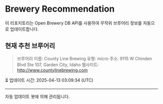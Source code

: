 # Brewery Recommendation

이 리포지토리는 Open Brewery DB API를 사용하여 무작위 브루어리 정보를 자동으로 업데이트합니다.

## 현재 추천 브루어리
> 브루어리 이름: County Line Brewing
유형: micro
주소: 9115 W Chinden Blvd Ste 107, Garden City, Idaho
웹사이트: http://www.countylinebrewing.com

⏳ 업데이트 시간: 2025-04-13 03:09:34 (UTC)

---
자동 업데이트 봇에 의해 관리됩니다.
